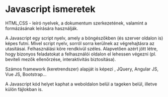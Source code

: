 # Javascript ismeretek

HTML,CSS - leíró nyelvek, a dokumentum szerkezetének, valamint a formázásának leírására használják.

A Javascript egy script nyelv, amely a böngészőkben (és szerver oldalon is) képes futni. Mivel script nyelv, sorról sorra kerülnek az végrehajtásra az utasításai. 
Felhasználási köre rendkívül széles. Alapvetően azért jött létre, hogy bizonyos feladatokat a felhasználói oldalon el lehessen végezni (pl. beviteli mezők ellenőrzése, interaktivitás biztosítása). 

Számos framework (keretrendszer) alapját is képezi , JQuery, Angular JS, Vue JS, Bootstrap...

A Javascript kód helyet kaphat a weboldalon belül a <SCRIPT></SCRIPT> tageken belül, illetve külön fájlokban is.



